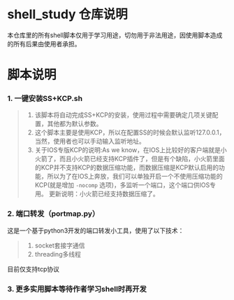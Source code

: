 # shell_study 仓库说明
本仓库里的所有shell脚本仅用于学习用途，切勿用于非法用途，因使用脚本造成的所有后果由使用者承担。

# 脚本说明

### 1. 一键安装SS+KCP.sh

> 1. 该脚本将自动完成SS+KCP的安装，使用过程中需要确定几项关键配置，其他都为默认参数。
> 2. 这个脚本主要是使用KCP，所以在配置SS的时候会默认监听127.0.0.1，当然，使用者也可以手动输入监听地址。
> 3. 关于IOS专版KCP的说明:As we know，在IOS上比较好的客户端就是小火箭了，而且小火箭已经支持KCP插件了，但是有个缺陷，小火箭里面的KCP并不支持KCP的数据压缩功能，而数据压缩是KCP默认启用的功能，所以为了在IOS上奔放，我们可以单独开启一个不使用压缩功能的KCP(就是增加 `-nocomp` 选项)，多监听一个端口，这个端口供IOS专用。
更新说明：小火箭已经支持数据压缩了。

### 2. 端口转发（portmap.py）
这是一个基于python3开发的端口转发小工具，使用了以下技术：
> 1. socket套接字通信
> 2. threading多线程

目前仅支持tcp协议

### 3. 更多实用脚本等待作者学习shell时再开发
